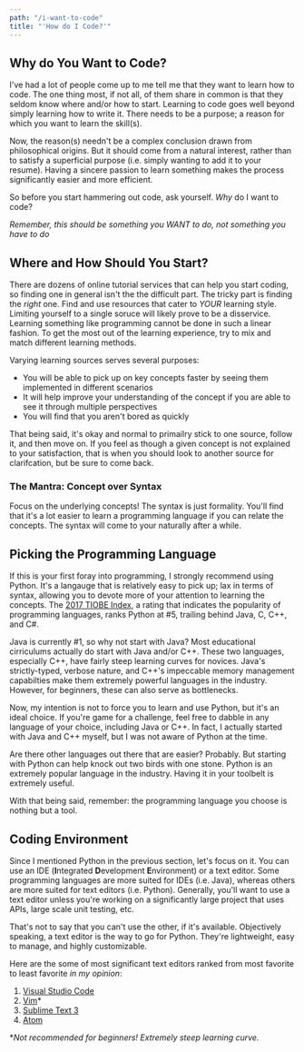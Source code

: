 ```yaml
---
path: "/i-want-to-code"
title: "'How do I Code?'"
---
```


## Why do You Want to Code?
I've had a lot of people come up to me tell me that they want to learn how to code. The one thing most, if not all, of them share in common is that they seldom know where and/or how to start. Learning to code goes well beyond simply learning how to write it. There needs to be a purpose; a reason for which you want to learn the skill(s).

Now, the reason(s) needn't be a complex conclusion drawn from philosophical origins. But it should come from a natural interest, rather than to satisfy a superficial purpose (i.e. simply wanting to add it to your resume). Having a sincere passion to learn something makes the process significantly easier and more efficient.

So before you start hammering out code, ask yourself. *Why* do I want to code?

*Remember, this should be something you WANT to do, not something you have to do*

## Where and How Should You Start?
There are dozens of online tutorial services that can help you start coding, so finding one in general isn't the the difficult part. The tricky part is finding the *right* one. Find and use resources that cater to *YOUR* learning style. Limiting yourself to a single soruce will likely prove to be a disservice. Learning something like programming cannot be done in such a linear fashion. To get the most out of the learning experience, try to mix and match different learning methods. 

Varying learning sources serves several purposes:
- You will be able to pick up on key concepts faster by seeing them implemented in different scenarios
- It will help improve your understanding of the concept if you are able to see it through multiple perspectives
- You will find that you aren't bored as quickly

That being said, it's okay and normal to primailry stick to one source, follow it, and then move on. If you feel as though a given concept is not explained to your satisfaction, that is when you should look to another source for clarifcation, but be sure to come back. 



### The Mantra: Concept over Syntax
Focus on the underlying concepts! The syntax is just formality. You'll find that it's a lot easier to learn a programming language if you can relate the concepts. The syntax will come to your naturally after a while.

## Picking the Programming Language
If this is your first foray into programming, I strongly recommend using Python. It's a langauge that is relatively easy to pick up; lax in terms of syntax, allowing you to devote more of your attention to learning the concepts. The [2017 TIOBE Index](https://www.tiobe.com/tiobe-index/), a rating that indicates the popularity of programming languages, ranks Python at #5, trailing behind Java, C, C++, and C#. 

Java is currently #1, so why not start with Java? Most educational cirriculums actually do start with Java and/or C++. These two languages, especially C++, have fairly steep learning curves for novices. Java's strictly-typed, verbose nature, and C++'s impeccable memory management capabilties make them extremely powerful languages in the industry. However, for beginners, these can also serve as bottlenecks. 

Now, my intention is not to force you to learn and use Python, but it's an ideal choice. If you're game for a challenge, feel free to dabble in any language of your choice, including Java or C++. In fact, I actually started with Java and C++ myself, but I was not aware of Python at the time. 

Are there other languages out there that are easier? Probably. But starting with Python can help knock out two birds with one stone. Python is an extremely popular language in the industry. Having it in your toolbelt is extremely useful.

With that being said, remember: the programming language you choose is nothing but a tool.

## Coding Environment
Since I mentioned Python in the previous section, let's focus on it. You can use an IDE (**I**ntegrated **D**evelopment **E**nvironment) or a text editor. Some programming languages are more suited for IDEs (i.e. Java), whereas others are more suited for text editors (i.e. Python). Generally, you'll want to use a text editor unless you're working on a significantly large project that uses APIs, large scale unit testing, etc.

That's not to say that you can't use the other, if it's available. Objectively speaking, a text editor is the way to go for Python. They're lightweight, easy to manage, and highly customizable.

Here are the some of most significant text editors ranked from most favorite to least favorite *in my opinion*:
1. [Visual Studio Code](https://code.visualstudio.com/)
2. [Vim](https://vim.sourceforge.io/)*
3. [Sublime Text 3](https://www.sublimetext.com/3)
4. [Atom](https://atom.io/)

**Not recommended for beginners! Extremely steep learning curve.*
